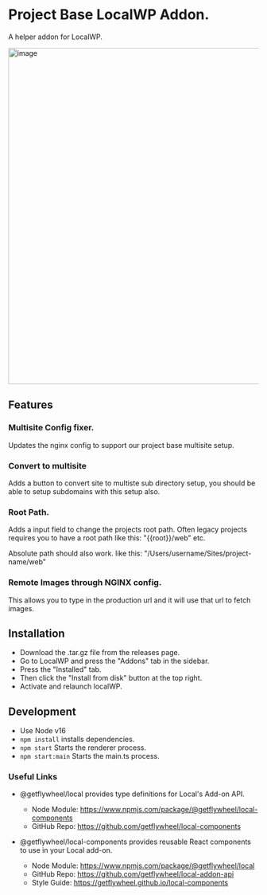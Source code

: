 # Project Base LocalWP Addon.
A helper addon for LocalWP.

<img width="675" alt="image" src="https://user-images.githubusercontent.com/26359210/204556505-72c969a7-eeb0-4e1b-9499-0cae33ce8288.png">


## Features

### Multisite Config fixer.
Updates the nginx config to support our project base multisite setup.

### Convert to multisite
Adds a button to convert site to multiste sub directory setup, you should be able to setup subdomains with this setup also. 

### Root Path.
Adds a input field to change the projects root path. Often legacy projects requires you to have a root path like this: "{{root}}/web" etc.

Absolute path should also work. like this: "/Users/username/Sites/project-name/web"

### Remote Images through NGINX config.
This allows you to type in the production url and it will use that url to fetch images.

## Installation

* Download the .tar.gz file from the releases page.
* Go to LocalWP and press the "Addons" tab in the sidebar.
* Press the "Installed" tab.
* Then click the "Install from disk" button at the top right.
* Activate and relaunch localWP.

## Development

* Use Node v16
* `npm install` installs dependencies.
* `npm start` Starts the renderer process.
* `npm start:main` Starts the main.ts process.

### Useful Links

- @getflywheel/local provides type definitions for Local's Add-on API.
	- Node Module: https://www.npmjs.com/package/@getflywheel/local-components
	- GitHub Repo: https://github.com/getflywheel/local-components

- @getflywheel/local-components provides reusable React components to use in your Local add-on.
	- Node Module: https://www.npmjs.com/package/@getflywheel/local
	- GitHub Repo: https://github.com/getflywheel/local-addon-api
	- Style Guide: https://getflywheel.github.io/local-components
